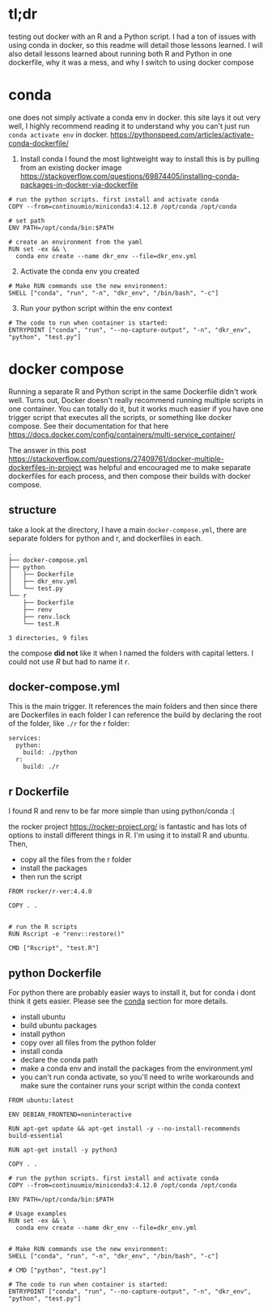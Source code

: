 # tl;dr
testing out docker with an R and a Python script. I had a ton of issues with using conda in docker, so this readme will detail those lessons learned. I will also detail lessons learned about running both R and Python in one dockerfile, why it was a mess, and why I switch to using docker compose

# conda
one does not simply activate a conda env in docker. this site lays it out very well, I highly recommend reading it to understand why you can't just run `conda activate env` in docker. https://pythonspeed.com/articles/activate-conda-dockerfile/

1. Install conda
I found the most lightweight way to install this is by pulling from an existing docker image
https://stackoverflow.com/questions/69874405/installing-conda-packages-in-docker-via-dockerfile

```
# run the python scripts. first install and activate conda
COPY --from=continuumio/miniconda3:4.12.0 /opt/conda /opt/conda

# set path
ENV PATH=/opt/conda/bin:$PATH

# create an environment from the yaml
RUN set -ex && \
  conda env create --name dkr_env --file=dkr_env.yml

```

2. Activate the conda env you created

```
# Make RUN commands use the new environment:
SHELL ["conda", "run", "-n", "dkr_env", "/bin/bash", "-c"]
```


3. Run your python script within the env context

```
# The code to run when container is started:
ENTRYPOINT ["conda", "run", "--no-capture-output", "-n", "dkr_env", "python", "test.py"]
```

# docker compose

Running a separate R and Python script in the same Dockerfile didn't work well. Turns out, Docker doesn't really recommend running multiple scripts in one container. You can totally do it, but it works much easier if you have one trigger script that executes all the scripts, or something like docker compose. See their documentation for that here https://docs.docker.com/config/containers/multi-service_container/

The answer in this post https://stackoverflow.com/questions/27409761/docker-multiple-dockerfiles-in-project was helpful and encouraged me to make separate dockerfiles for each process, and then compose their builds with docker compose.

## structure

take a look at the directory, I have a main `docker-compose.yml`, there are separate folders for python and r, and dockerfiles in each.

```
.
├── docker-compose.yml
├── python
│   ├── Dockerfile
│   ├── dkr_env.yml
│   └── test.py
└── r
    ├── Dockerfile
    ├── renv
    ├── renv.lock
    └── test.R

3 directories, 9 files

```

the compose **did not** like it when I named the folders with capital letters. I could not use _R_ but had to name it _r_. 

## docker-compose.yml

This is the main trigger. It references the main folders and then since there are Dockerfiles in each folder I can reference the build by declaring the root of the folder, like `./r` for the r folder:

```
services:
  python:
    build: ./python
  r:
    build: ./r
```

## r Dockerfile

I found R and renv to be far more simple than using python/conda :( 

the rocker project https://rocker-project.org/ is fantastic and has lots of options to install different things in R. I'm using it to install R and ubuntu. Then,

- copy all the files from the r folder
- install the packages
- then run the script

```
FROM rocker/r-ver:4.4.0

COPY . .


# run the R scripts
RUN Rscript -e "renv::restore()"

CMD ["Rscript", "test.R"]

```
## python Dockerfile

For python there are probably easier ways to install it, but for conda i dont think it gets easier. Please see the [conda](#conda) section for more details.

- install ubuntu
- build ubuntu packages
- install python
- copy over all files from the python folder
- install conda
- declare the conda path
- make a conda env and install the packages from the environment.yml
- you can't run conda activate, so you'll need to write workarounds and make sure the container runs your script within the conda context

```
FROM ubuntu:latest

ENV DEBIAN_FRONTEND=noninteractive

RUN apt-get update && apt-get install -y --no-install-recommends build-essential

RUN apt-get install -y python3

COPY . .

# run the python scripts. first install and activate conda
COPY --from=continuumio/miniconda3:4.12.0 /opt/conda /opt/conda

ENV PATH=/opt/conda/bin:$PATH

# Usage examples
RUN set -ex && \
  conda env create --name dkr_env --file=dkr_env.yml


# Make RUN commands use the new environment:
SHELL ["conda", "run", "-n", "dkr_env", "/bin/bash", "-c"]

# CMD ["python", "test.py"]

# The code to run when container is started:
ENTRYPOINT ["conda", "run", "--no-capture-output", "-n", "dkr_env", "python", "test.py"]

```
